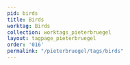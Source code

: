 ```yaml
---
pid: birds
title: Birds
worktag: Birds
collection: worktags_pieterbruegel
layout: tagpage_pieterbruegel
order: '016'
permalink: "/pieterbruegel/tags/birds"
---
```


